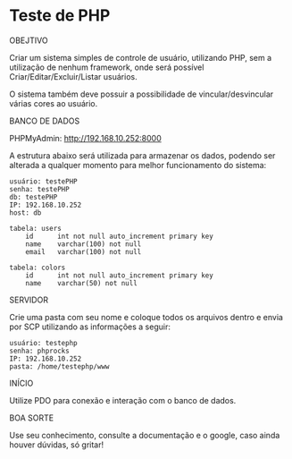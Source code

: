 # Teste de PHP
OBEJTIVO

Criar um sistema simples de controle de usuário, utilizando PHP, sem a utilização de nenhum framework, onde será possível Criar/Editar/Excluir/Listar usuários.

O sistema também deve possuir a possibilidade de vincular/desvincular várias cores ao usuário.

BANCO DE DADOS

PHPMyAdmin: http://192.168.10.252:8000

A estrutura abaixo será utilizada para armazenar os dados, podendo ser alterada a qualquer momento para melhor funcionamento do sistema:

    usuário: testePHP
    senha: testePHP
    db: testePHP
    IP: 192.168.10.252
    host: db
    
    tabela: users
        id      int not null auto_increment primary key
        name    varchar(100) not null
        email   varchar(100) not null

    tabela: colors
        id      int not null auto_increment primary key
        name    varchar(50) not null

SERVIDOR

Crie uma pasta com seu nome e coloque todos os arquivos dentro e envia por SCP utilizando as informações a seguir:
    
    usuário: testephp
    senha: phprocks
    IP: 192.168.10.252
    pasta: /home/testephp/www

INÍCIO

Utilize PDO para conexão e interação com o banco de dados.

BOA SORTE

Use seu conhecimento, consulte a documentação e o google, caso ainda houver dúvidas, só gritar!
